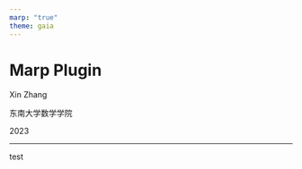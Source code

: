 ```yaml
---
marp: "true"
theme: gaia
---
```

# Marp Plugin

<!--
_class: lead
-->
Xin Zhang

东南大学数学学院

2023

---
test 

